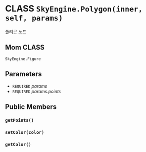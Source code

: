 # CLASS `SkyEngine.Polygon(inner, self, params)`
폴리곤 노드

## Mom CLASS
`SkyEngine.Figure`

## Parameters
* `REQUIRED` *params*
* `REQUIRED` *params.points*

## Public Members

### `getPoints()`

### `setColor(color)`

### `getColor()`
